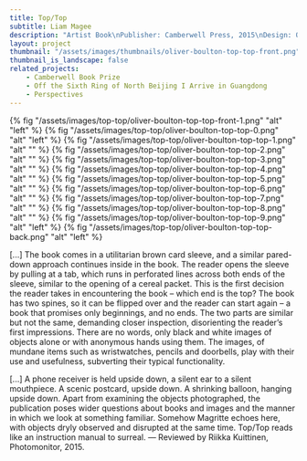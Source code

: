 ```yaml
---
title: Top/Top
subtitle: Liam Magee
description: "Artist Book\nPublisher: Camberwell Press, 2015\nDesign: Oliver Boulton\nEditors: Duncan Wooldridge, James Edgar, Oliver Boulton, Sigune Hamann\nEdition of 150, softback, 36pp. + Envelope + insert\nOffset black, PMS ×1\nZ fold, saddle stitch,  215 × 270mm/270 × 215mm\nISBN: 978-1-908971-41-8"
layout: project
thumbnail: "/assets/images/thumbnails/oliver-boulton-top-top-front.png"
thumbnail_is_landscape: false
related_projects:
    - Camberwell Book Prize
    - Off the Sixth Ring of North Beijing I Arrive in Guangdong
    - Perspectives
---
```


{% fig "/assets/images/top-top/oliver-boulton-top-top-front-1.png" "alt" "left" %}
{% fig "/assets/images/top-top/oliver-boulton-top-top-0.png" "alt" "left" %}
{% fig "/assets/images/top-top/oliver-boulton-top-top-1.png" "alt" "" %}
{% fig "/assets/images/top-top/oliver-boulton-top-top-2.png" "alt" "" %}
{% fig "/assets/images/top-top/oliver-boulton-top-top-3.png" "alt" "" %}
{% fig "/assets/images/top-top/oliver-boulton-top-top-4.png" "alt" "" %}
{% fig "/assets/images/top-top/oliver-boulton-top-top-5.png" "alt" "" %}
{% fig "/assets/images/top-top/oliver-boulton-top-top-6.png" "alt" "" %}
{% fig "/assets/images/top-top/oliver-boulton-top-top-7.png" "alt" "" %}
{% fig "/assets/images/top-top/oliver-boulton-top-top-8.png" "alt" "" %}
{% fig "/assets/images/top-top/oliver-boulton-top-top-9.png" "alt" "left" %}
{% fig "/assets/images/top-top/oliver-boulton-top-top-back.png" "alt" "left" %}

[...] The book comes in a utilitarian brown card sleeve, and a similar pared-down approach continues inside in the book. The reader opens the sleeve by pulling at a tab, which runs in perforated lines across both ends of the sleeve, similar to the opening of a cereal packet. This is the first decision the reader takes in encountering the book – which end is the top? The book has two spines, so it can be flipped over and the reader can start again – a book that promises only beginnings, and no ends. The two parts are similar but not the same, demanding closer inspection, disorienting the reader’s first impressions. There are no words, only black and white images of objects alone or with anonymous hands using them. The images, of mundane items such as wristwatches, pencils and doorbells, play with their use and usefulness, subverting their typical functionality.

[...] A phone receiver is held upside down, a silent ear to a silent mouthpiece. A scenic postcard, upside down. A shrinking balloon, hanging upside down. Apart from examining the objects photographed, the publication poses wider questions about books and images and the manner in which we look at something familiar. Somehow Magritte echoes here, with objects dryly observed and disrupted at the same time. Top/Top reads like an instruction manual to surreal. — Reviewed by Riikka Kuittinen, Photomonitor, 2015. 